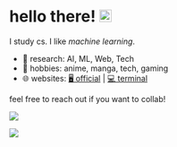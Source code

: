 <h1>hello there! <img src="https://media.giphy.com/media/hvRJCLFzcasrR4ia7z/giphy.gif" width="22"> </h1>

I study cs. I like <i>machine learning</i>.

- 🔭 research: AI, ML, Web, Tech
- 🌱 hobbies: anime, manga, tech, gaming
- 🌐 websites: [🖥️ official](https://sanjithkumar.tech) | [💻 terminal](https://sanjithkumarcli.vercel.app/) 
<!-- - 🤷‍♂️ [what's cveinnt?](https://wensenwu.com/cveinnt) -->

feel free to reach out if you want to collab!

<!-- <p align="center"> <img src="https://github-readme-stats.vercel.app/api?username=thesanjithkumar&count_private=true&include_all_commits=true&show_icons=true&theme=dracula" alt="cveinnt" /> -->

 <a href="https://github.com/thesanjithkumar"><img width="auto" src="https://github-readme-streak-stats-psi-steel.vercel.app?user=thesanjithkumar&theme=dracula&border_radius=10&date_format=j%20M%5B%20Y%5D&mode=weekly&hide_border=false"/></a> 
 
<img src="https://spotify-github-profile.vercel.app/api/view.svg?uid=c2q7z6kma6je0t2ida3kvqt8e&cover_image=true&theme=default&show_offline=false&background_color=121212&interchange=true" />


